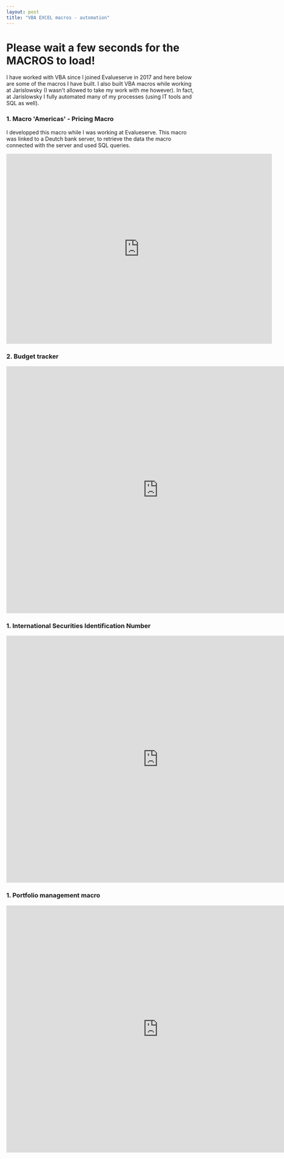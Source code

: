 ```yaml
---
layout: post
title: "VBA EXCEL macros - automation"
---
```

# Please wait a few seconds for the MACROS to load!

I have worked with VBA since I joined Evalueserve in 2017 and here below are some of the macros I have built. I also built VBA macros while working at Jarislowsky (I wasn't allowed to take my work with me however). In fact, at Jarislowsky I fully automated many of my processes (using IT tools and SQL as well). 



### 1. Macro 'Americas' - Pricing Macro 

I developped this macro while I was working at Evalueserve. This macro was linked to a Deutch bank server, to retrieve the data the macro connected with the server and used SQL queries. 


<iframe width="700" height="500" frameborder="0" scrolling="no" src="https://onedrive.live.com/embed?resid=4A17E34121C315B6%211115&authkey=%21AFikU_PZIO4bUO0&em=2&wdAllowInteractivity=False&wdHideGridlines=True&wdHideHeaders=True&wdDownloadButton=True&wdInConfigurator=True&wdInConfigurator=True&ed1JS=true"></iframe>


### 2. Budget tracker

<iframe width="800" height="650" frameborder="0" scrolling="no" src="https://onedrive.live.com/embed?resid=4A17E34121C315B6%211128&authkey=%21AN7JGkHAEWKZQgI&em=2&wdAllowInteractivity=False&wdHideGridlines=True&wdHideHeaders=True&wdDownloadButton=True&wdInConfigurator=True&wdInConfigurator=True"></iframe>



### 1. International Securities Identification Number



<iframe width="800" height="650" frameborder="0" scrolling="no" src="https://onedrive.live.com/embed?resid=4A17E34121C315B6%211129&authkey=%21AEjsz_x1P8SIXow&em=2&wdAllowInteractivity=False&wdHideGridlines=True&wdHideHeaders=True&wdDownloadButton=True&wdInConfigurator=True&wdInConfigurator=True"></iframe>




### 1. Portfolio management macro
<iframe width="800" height="650" frameborder="0" scrolling="no" src="https://onedrive.live.com/embed?resid=4A17E34121C315B6%211114&authkey=%21AIadfJ6G4OW-S48&em=2&wdAllowInteractivity=False&wdHideGridlines=True&wdHideHeaders=True&wdDownloadButton=True&wdInConfigurator=True&wdInConfigurator=True"></iframe>